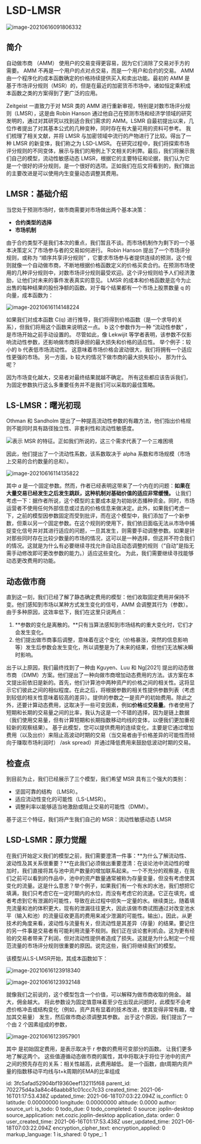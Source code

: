 # LSD-LMSR

![image-20210616091806332](https://raw.githubusercontent.com/Whisker17/ImageStoreService/main/image-20210616091806332.png)

## 简介

自动做市商 （AMM） 使用户的交易变得更容易，因为它们消除了交易对手方的需要。 AMM 不再是一个用户的点对点交易，而是一个用户和合约的交易。
AMM 由一个程序化的成本函数确定的价格持续提供买入和卖出功能。最初的 AMM 是基于市场评分规则（MSR）的，但是在最近的加密货币市场中，诸如恒定乘积成本函数之类的方案得到了更广泛的应用。

Zeitgeist 一直致力于对 MSR 类的 AMM 进行重新审视，特别是对数市场评分规则（LMSR），这是由 Robin Hanson 通过他自己在预测市场和经济学领域的研究发明的，通过对其研究以找到适合我们需求的 AMM。LSMR 自最初提出以来，几位作者提出了对其基本公式的几种变种，同时存在有大量可用的资料可参考。
我们梳理了相关文献，并将 LMSR 与加密领域中流行的产物进行了比较。得出了一种 LMSR 的新变体，我们称之为 LSD-LMSR。
在研究过程中，我们将探索市场评分规则的不同变体，展示与我们的用例上下文相关的利弊。最后，我们将展示我们自己的模型，流动性敏感动态 LMSR，根据它的主要特征和论据，我们认为它是一个很好的评分规则，是一个很好的选项。正如我们在后文将看到的，我们做出的主要改进是可以使用内生变量动态调整其费用。

## LMSR：基础介绍

当您处于预测市场时，做市商需要对市场做出两个基本决策：

- **合约类型的选择**
- **市场机制**

由于合约类型不是我们本次的重点，我们暂且不谈。而市场机制作为剩下的一个基本决策定义了市场参与者的交易如何进行。 Robin Hanson 提出了一个市场评分规则，或称为 “顺序共享评分规则” ，它要求市场参与者提供连续的预测，这个规则就像一个自动做市商，不断地根据价格函数定义的价格买卖合约。在预测市场使用的几种评分规则中，对数市场评分规则最受欢迎。这个评分规则给予人们经济激励，让他们对未来的事件发表真实的意见。
LMSR 的成本和价格函数是迄今为止出售的每种结果的股份净额的函数。对于每个结果都有一个市场上股票数量 q 的向量，成本函数为：

![image-20210616114148224](https://raw.githubusercontent.com/Whisker17/ImageStoreService/main/image-20210616114148224.png)

如果我们对成本函数 C(q) 进行推导，我们将得到价格函数（是一个求导的关系），但我们将用这个函数来说明这一点。 b 这个参数作为一种 “流动性参数” ，是市场开始之前手动设置的。 尽管如此，像 Lekwijit 等学者表明，该参数不仅影响流动性参数，还影响做市商将承担的最大损失和价格的适应性。 举个例子：较小的 b 代表低市场流动性。 这意味着市场价格会波动很大，我们将拥有一个适应性更强的市场。 另一方面，b 较大的情况下做市商的最大损失较小， 那为什么呢？

因为市场变化越大，交易者对最终结果就越不确定。 所有这些都应该告诉我们，为固定参数执行这么多重要任务并不是我们可以采取的最佳策略。

## LS-LMSR：曙光初现

Othman 和 Sandholm 提出了一种提高流动性参数的有趣方法，他们指出价格规则不能同时具有路径独立性、非套利性和流动性敏感度。

![表示 MSR 的特征。正如我们所说的，这三个需求代表了一个三难困境](https://raw.githubusercontent.com/Whisker17/ImageStoreService/main/image-20210616113934411.png)

因此，他们提出了一个流动性系数，该系数取决于 alpha 系数和市场规模（市场上交易的合约数量的总和）。

![image-20210616114135822](https://raw.githubusercontent.com/Whisker17/ImageStoreService/main/image-20210616114135822.png)

其中 𝛼 是一个固定参数。然而，作者已经表明这带来了一个内在的问题：**如果在大量交易已经发生之后发生跳跃，这种机制对基础价值的适应非常缓慢。**
让我们考虑一下：据作者所说，这个模型的主要成本是为初始状态播种资金。同时，市场运营者不使用任何外部信息或过去的价格信息来做决定。此外，如果我们考虑一下，之前的模型因参数固定而受到批评，而在这个模型中，我们添加了一个新参数，但乘以另一个固定参数。在这个规则的使用下，我们依旧面临无法从市场中捕捉变化信号并对其进行适应的问题，一旦其发生，则需要手动调整参数。如果是针对那些同时存在比较少数量的市场的情况，这可以是一种选择，但这并不符合我们的情况。这就是为什么有必要继续寻找允许自动且动态调整的规则（“自动”是指无需手动修改即可更改参数的能力。）适应这些变化。
为此，我们需要继续寻找能够动态更改费用的功能。

## 动态做市商

直到这一刻，我们已经了解了静态确定费用的模型：他们收取固定费用并保持不变。他们感知到市场以某种方式发生变化的信号，AMM 会调整其行为（参数）。由于多种原因，这效率低下，我们在这里只说两点：

1. **参数的变化是离散的。**只有当算法感知到市场结构的重大变化时，它们才会发生变化。
2. 他们提出做市商事后调整，意味着在这个变化（价格暴涨，突然的信息影响等）发生后参数会发生变化，所以调整是为了未来的结果，但他们无法解决瞬时影响。

出于以上原因，我们最终找到了一种由 Kguyen、Luu 和 Ng[2021] 提出的动态做市商 （DMM）方案。他们提出了一种向做市商增加动态费用的方法。该方案在本文提出前依旧是新的。首先，他们计算池中两种资产的价格之间的相关性。这将显示它们彼此之间的相似程度。在此之后，将根据参数的相关性提供参数列表（考虑到较低的相关性意味着较高的差异）。提供的参数之一是资产的初始费用。除此之外，还要计算动态费用，这取决于一些可变因素，例如**价格**或**交易量**。作者使用了短期和长期的交易量之间的比率，我认为这是一个不错的选择，因为是链上数据（我们使用交易量，但有计算短期和长期指数移动均线的变体，以便我们更加重视较新的观察结果）。
基于此模型，您可以提供费用的连续变化，主要是它通过增加费用（以及出价）来阻止高波动时期的交易（当交易者由于价格差异的可能性而倾向于赚取市场利润时） /ask spread）并通过降低费用来鼓励低波动时期的交易。

## 检查点

到目前为止，我们已经展示了三个模型，我们希望 MSR 具有三个强大的类别：
- 坚固可靠的结构 （LMSR）。
- 适应流动性变化的可能性（LS-LMSR）。
- 调整利率以能够适当地激励或阻止交易的可能性（DMM）。

基于这三个特征，我们将产生我们自己的 MSR：流动性敏感动态 LMSR

## LSD-LSMR：原力觉醒

在我们开始定义我们的模型之前，我们需要澄清一件事：**为什么了解流动性、波动性及其关系很重要？**在此我们必须做出重要澄清：在谈论池中流动性的增加时，我们直接将其与池中资产数量的增加联系起来。一个不充分的观察是，在我们之前可以看到的作品中，池中的资产数量通常被称为存量变量，但没有考虑使其变化的流量。这是什么意思？举个例子，如果我们有一个有水的水池，我们想把它填满，我们只考虑它在一定时期内的水位，而没有考虑它的流速。它正在填充，或者考虑到它有泄漏的可能性，导致在此过程中损失一定量的水。继续类比，随着填充流量和池的体积更大，现有的泄漏往往更大，因此该做市商试图通过对改变池水平（输入和池）的流量征收更高的费用来减少泄漏的可能性。输出）。因此，从更技术的角度来看，波动性与流量有关，但流动性是其差异（存量）的结果。要记住的另一件事是交易者有可能利用流量不规则。我们正在谈论套利机会。这为更有经验的交易者带来了利润，但对流动性提供者造成了损失。这就是为什么制定一个规范流量的市场评分规则很重要的原因。说完这些，我们将继续我们的模型。

该模型从LS-LMSR开始，其成本函数如下：

![image-20210616123918340](https://raw.githubusercontent.com/Whisker17/ImageStoreService/main/image-20210616123918340.png)

![image-20210616123932148](https://raw.githubusercontent.com/Whisker17/ImageStoreService/main/image-20210616123932148.png)

就像我们之前说的，这个模型包含一个价值，可以解释为做市商收取的佣金。 越大，佣金越大。 将此参数设为固定值意味着至少在出现此问题时，此模型不会考虑价格冲击或结构变化（例如，资产具有显着的技术改进，使其变得非常有趣，增加其交易量） 发生，然后做市商必须调整其参数。 出于这个原因，我们提出了一个由 2 个因素组成的参数，

![image-20210616123957901](https://raw.githubusercontent.com/Whisker17/ImageStoreService/main/image-20210616123957901.png)

其中 是初始固定费用，是表示取决于 r 参数的费用可变部分的函数。 让我们更多地了解这两个。
这些值遵循动态做市商的属性，其中将取决于将位于池中的资产之间的预先存在的关系：相关性越高，此费用越低。 是一个函数，由t周期内资产量的指数移动平均线与t+k周期的EMA的比率组成

id: 3fc5afad52904bf19360eef132115f68
parent_id: 702275d4a3a84c46aabb81c01ccc7c33
created_time: 2021-06-16T01:17:53.438Z
updated_time: 2021-06-18T07:03:22.094Z
is_conflict: 0
latitude: 0.00000000
longitude: 0.00000000
altitude: 0.0000
author: 
source_url: 
is_todo: 0
todo_due: 0
todo_completed: 0
source: joplin-desktop
source_application: net.cozic.joplin-desktop
application_data: 
order: 0
user_created_time: 2021-06-16T01:17:53.438Z
user_updated_time: 2021-06-18T07:03:22.094Z
encryption_cipher_text: 
encryption_applied: 0
markup_language: 1
is_shared: 0
type_: 1